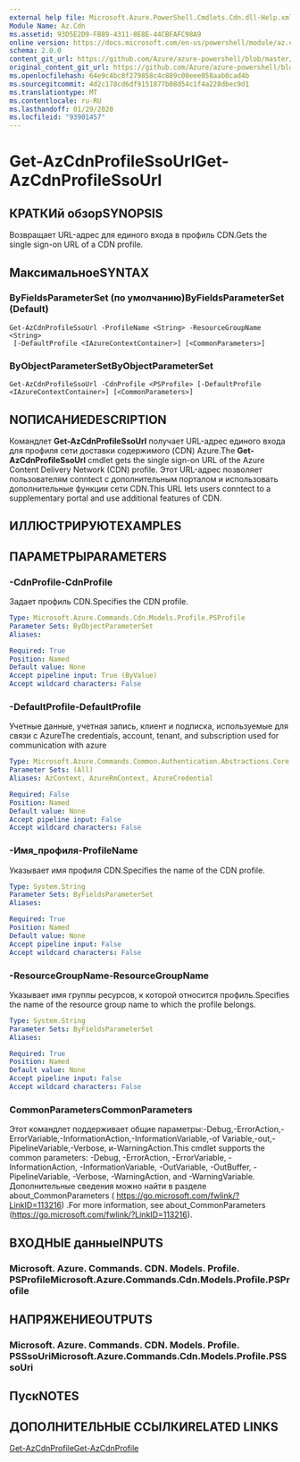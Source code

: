 ```yaml
---
external help file: Microsoft.Azure.PowerShell.Cmdlets.Cdn.dll-Help.xml
Module Name: Az.Cdn
ms.assetid: 93D5E2D9-FB89-4311-8E8E-44CBFAFC98A9
online version: https://docs.microsoft.com/en-us/powershell/module/az.cdn/get-azcdnprofilessourl
schema: 2.0.0
content_git_url: https://github.com/Azure/azure-powershell/blob/master/src/Cdn/Cdn/help/Get-AzCdnProfileSsoUrl.md
original_content_git_url: https://github.com/Azure/azure-powershell/blob/master/src/Cdn/Cdn/help/Get-AzCdnProfileSsoUrl.md
ms.openlocfilehash: 64e9c4bc8f279858c4c889c00eee058aab0cad4b
ms.sourcegitcommit: 4d2c178cd6df9151877b08d54c1f4a228dbec9d1
ms.translationtype: MT
ms.contentlocale: ru-RU
ms.lasthandoff: 01/29/2020
ms.locfileid: "93901457"
---
```

# <span data-ttu-id="6bbb7-101">Get-AzCdnProfileSsoUrl</span><span class="sxs-lookup"><span data-stu-id="6bbb7-101">Get-AzCdnProfileSsoUrl</span></span>

## <span data-ttu-id="6bbb7-102">КРАТКИй обзор</span><span class="sxs-lookup"><span data-stu-id="6bbb7-102">SYNOPSIS</span></span>
<span data-ttu-id="6bbb7-103">Возвращает URL-адрес для единого входа в профиль CDN.</span><span class="sxs-lookup"><span data-stu-id="6bbb7-103">Gets the single sign-on URL of a CDN profile.</span></span>

## <span data-ttu-id="6bbb7-104">Максимальное</span><span class="sxs-lookup"><span data-stu-id="6bbb7-104">SYNTAX</span></span>

### <span data-ttu-id="6bbb7-105">ByFieldsParameterSet (по умолчанию)</span><span class="sxs-lookup"><span data-stu-id="6bbb7-105">ByFieldsParameterSet (Default)</span></span>
```
Get-AzCdnProfileSsoUrl -ProfileName <String> -ResourceGroupName <String>
 [-DefaultProfile <IAzureContextContainer>] [<CommonParameters>]
```

### <span data-ttu-id="6bbb7-106">ByObjectParameterSet</span><span class="sxs-lookup"><span data-stu-id="6bbb7-106">ByObjectParameterSet</span></span>
```
Get-AzCdnProfileSsoUrl -CdnProfile <PSProfile> [-DefaultProfile <IAzureContextContainer>] [<CommonParameters>]
```

## <span data-ttu-id="6bbb7-107">NОПИСАНИЕ</span><span class="sxs-lookup"><span data-stu-id="6bbb7-107">DESCRIPTION</span></span>
<span data-ttu-id="6bbb7-108">Командлет **Get-AzCdnProfileSsoUrl** получает URL-адрес единого входа для профиля сети доставки содержимого (CDN) Azure.</span><span class="sxs-lookup"><span data-stu-id="6bbb7-108">The **Get-AzCdnProfileSsoUrl** cmdlet gets the single sign-on URL of the Azure Content Delivery Network (CDN) profile.</span></span>
<span data-ttu-id="6bbb7-109">Этот URL-адрес позволяет пользователям conntect с дополнительным порталом и использовать дополнительные функции сети CDN.</span><span class="sxs-lookup"><span data-stu-id="6bbb7-109">This URL lets users conntect to a supplementary portal and use additional features of  CDN.</span></span>

## <span data-ttu-id="6bbb7-110">ИЛЛЮСТРИРУЮТ</span><span class="sxs-lookup"><span data-stu-id="6bbb7-110">EXAMPLES</span></span>

## <span data-ttu-id="6bbb7-111">ПАРАМЕТРЫ</span><span class="sxs-lookup"><span data-stu-id="6bbb7-111">PARAMETERS</span></span>

### <span data-ttu-id="6bbb7-112">-CdnProfile</span><span class="sxs-lookup"><span data-stu-id="6bbb7-112">-CdnProfile</span></span>
<span data-ttu-id="6bbb7-113">Задает профиль CDN.</span><span class="sxs-lookup"><span data-stu-id="6bbb7-113">Specifies the CDN profile.</span></span>

```yaml
Type: Microsoft.Azure.Commands.Cdn.Models.Profile.PSProfile
Parameter Sets: ByObjectParameterSet
Aliases:

Required: True
Position: Named
Default value: None
Accept pipeline input: True (ByValue)
Accept wildcard characters: False
```

### <span data-ttu-id="6bbb7-114">-DefaultProfile</span><span class="sxs-lookup"><span data-stu-id="6bbb7-114">-DefaultProfile</span></span>
<span data-ttu-id="6bbb7-115">Учетные данные, учетная запись, клиент и подписка, используемые для связи с Azure</span><span class="sxs-lookup"><span data-stu-id="6bbb7-115">The credentials, account, tenant, and subscription used for communication with azure</span></span>

```yaml
Type: Microsoft.Azure.Commands.Common.Authentication.Abstractions.Core.IAzureContextContainer
Parameter Sets: (All)
Aliases: AzContext, AzureRmContext, AzureCredential

Required: False
Position: Named
Default value: None
Accept pipeline input: False
Accept wildcard characters: False
```

### <span data-ttu-id="6bbb7-116">-Имя_профиля</span><span class="sxs-lookup"><span data-stu-id="6bbb7-116">-ProfileName</span></span>
<span data-ttu-id="6bbb7-117">Указывает имя профиля CDN.</span><span class="sxs-lookup"><span data-stu-id="6bbb7-117">Specifies the name of the CDN profile.</span></span>

```yaml
Type: System.String
Parameter Sets: ByFieldsParameterSet
Aliases:

Required: True
Position: Named
Default value: None
Accept pipeline input: False
Accept wildcard characters: False
```

### <span data-ttu-id="6bbb7-118">-ResourceGroupName</span><span class="sxs-lookup"><span data-stu-id="6bbb7-118">-ResourceGroupName</span></span>
<span data-ttu-id="6bbb7-119">Указывает имя группы ресурсов, к которой относится профиль.</span><span class="sxs-lookup"><span data-stu-id="6bbb7-119">Specifies the name of the resource group name to which the profile belongs.</span></span>

```yaml
Type: System.String
Parameter Sets: ByFieldsParameterSet
Aliases:

Required: True
Position: Named
Default value: None
Accept pipeline input: False
Accept wildcard characters: False
```

### <span data-ttu-id="6bbb7-120">CommonParameters</span><span class="sxs-lookup"><span data-stu-id="6bbb7-120">CommonParameters</span></span>
<span data-ttu-id="6bbb7-121">Этот командлет поддерживает общие параметры:-Debug,-ErrorAction,-ErrorVariable,-InformationAction,-InformationVariable,-of Variable,-out,-PipelineVariable,-Verbose, и-WarningAction.</span><span class="sxs-lookup"><span data-stu-id="6bbb7-121">This cmdlet supports the common parameters: -Debug, -ErrorAction, -ErrorVariable, -InformationAction, -InformationVariable, -OutVariable, -OutBuffer, -PipelineVariable, -Verbose, -WarningAction, and -WarningVariable.</span></span> <span data-ttu-id="6bbb7-122">Дополнительные сведения можно найти в разделе about_CommonParameters ( https://go.microsoft.com/fwlink/?LinkID=113216) .</span><span class="sxs-lookup"><span data-stu-id="6bbb7-122">For more information, see about_CommonParameters (https://go.microsoft.com/fwlink/?LinkID=113216).</span></span>

## <span data-ttu-id="6bbb7-123">ВХОДНЫЕ данные</span><span class="sxs-lookup"><span data-stu-id="6bbb7-123">INPUTS</span></span>

### <span data-ttu-id="6bbb7-124">Microsoft. Azure. Commands. CDN. Models. Profile. PSProfile</span><span class="sxs-lookup"><span data-stu-id="6bbb7-124">Microsoft.Azure.Commands.Cdn.Models.Profile.PSProfile</span></span>

## <span data-ttu-id="6bbb7-125">НАПРЯЖЕНИЕ</span><span class="sxs-lookup"><span data-stu-id="6bbb7-125">OUTPUTS</span></span>

### <span data-ttu-id="6bbb7-126">Microsoft. Azure. Commands. CDN. Models. Profile. PSSsoUri</span><span class="sxs-lookup"><span data-stu-id="6bbb7-126">Microsoft.Azure.Commands.Cdn.Models.Profile.PSSsoUri</span></span>

## <span data-ttu-id="6bbb7-127">Пуск</span><span class="sxs-lookup"><span data-stu-id="6bbb7-127">NOTES</span></span>

## <span data-ttu-id="6bbb7-128">ДОПОЛНИТЕЛЬНЫЕ ССЫЛКИ</span><span class="sxs-lookup"><span data-stu-id="6bbb7-128">RELATED LINKS</span></span>

[<span data-ttu-id="6bbb7-129">Get-AzCdnProfile</span><span class="sxs-lookup"><span data-stu-id="6bbb7-129">Get-AzCdnProfile</span></span>](./Get-AzCdnProfile.md)


